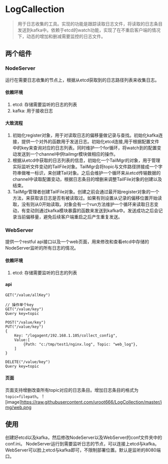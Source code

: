 # LogCallection
> 用于日志收集的工具。实现的功能是跟踪读取日志文件，将读取的日志条目发送到kafka中。依赖于etcd的watch功能，实现了在不重启客户端的情况下，动态的增加和删减需要监控的日志文件。

## 两个组件

### NodeServer
运行在需要日志收集的节点上，根据从etcd获取到的日志路径列表来收集日志。

#### 依赖环境
1. etcd: 存储需要监听的日志的列表
2. kafka: 用于接收日志

#### 大致流程
1. 初始化register对象，用于对读取日志的偏移量做记录与查找。初始化kafka连接，提供一个对外的函数用于发送日志。初始化etcd连接,用于根据配置文件中的key来查询对应的日志列表。同时维护一个for循环，将watch到的配置变动发送到一个channel中供tailmgr模块做相应的操作。
2. 根据从etcd中获取的日志列表的信息，初始化一个TailMgr的对象，用于管理实际监听文件变动的TailFile对象。TailMgr会将topic与文件路径拼接成一个字符串做唯一标识，来创建Tail对象。之后会维护一个循环来从etcd传输数据的channel中读取配置变动，根据日志条目的增删来调整TailFile对象的创建以及结束。
3. TailMgr管理者创建TailFile对象。创建之前会通过最开始register对象的一个方法，来获取该日志是否有被读取过。如果有则设置从记录的偏移位置开始读取，没有则从0开始读取。对象会有一个run方法维护一个循环来读取日志变动，有变动则通过kafka模块暴露的函数来发送到kafka中。发送成功之后会记录当前偏移量，避免后续客户端重启之后产生重复发送。

### WebServer
提供一个restful api接口以及一个web页面，用来修改和查看etcd中存储的NodeServer监听的所有日志的情况。

#### 依赖环境
1. etcd: 存储需要监听的日志的列表

#### api
```
GET("/value/allKey")

// 操作单个key
GET("/value/key")  
Query key=topic

POST("/value/key")
PUT("/value/key")
{
    Key: "/logagent/192.168.1.105/collect_config", 
    Value:[
        {Path: "c:/tmp/test1/nginx.log", Topic: "web_log"},
    ]
}

DELETE("/value/key")
Query key=topic
```
#### 页面
页面支持增删改查所有topic对应的日志条目。增加日志条目的格式为`topic=filepath`。
![image]https://raw.githubusercontent.com/uroot666/LogCollection/master/img/web.png

## 使用
创建好etcd以及kafka，然后修改NodeServer以及WebServer的conf文件夹中的conf.ini。
NodeServer运行到需要监听日志的节点，可以连接上etcd与kafka。
WebServer可以脸上etcd与kafka即可，不限制部署位置。默认是监听的8080端口。

